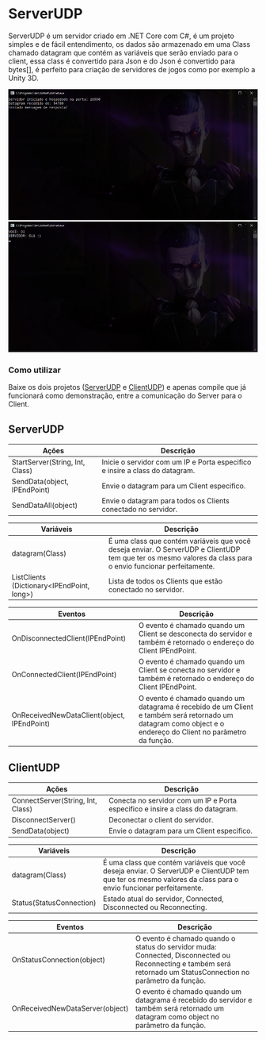 # ServerUDP
ServerUDP é um servidor criado em .NET Core com C#, é um projeto simples e de fácil entendimento, os dados são armazenado em uma Class chamado datagram que contém as variáveis que serão enviado para o client, essa class é convertido para Json e do Json é convertido para bytes[], é perfeito para criação de servidores de jogos como por exemplo a Unity 3D.

 ![Preview](screenshots/ServerUDP.jpg)
 ![Preview](screenshots/ClientUDP.jpg)

### Como utilizar
Baixe os dois projetos ([ServerUDP](https://github.com/treviasxk/ServerUDP) e [ClientUDP](https://github.com/treviasxk/ClientUDP)) e apenas compile que já funcionará como demonstração, entre a comunicação do Server para o Client.

## ServerUDP

| Ações | Descrição |
|-----------|---------------|
| StartServer(String, Int, Class) | Inicie o servidor com um IP e Porta especifico e insire a class do datagram.|
| SendData(object, IPEndPoint) | Envie o datagram para um Client especifico. |
| SendDataAll(object) | Envie o datagram para todos os Clients conectado no servidor.|

| Variáveis | Descrição|
|------|-----|
| datagram(Class) | É uma class que contém variáveis que você deseja enviar. O ServerUDP e ClientUDP tem que ter os mesmo valores da class para o envio funcionar perfeitamente.|
| ListClients (Dictionary<IPEndPoint, long>) | Lista de todos os Clients que estão conectado no servidor.|

| Eventos | Descrição|
|------|-----|
| OnDisconnectedClient(IPEndPoint) | O evento é chamado quando um Client se desconecta do servidor e também é retornado o endereço do Client IPEndPoint.|
| OnConnectedClient(IPEndPoint) | O evento é chamado quando um Client se conecta no servidor e também é retornado o endereço do Client IPEndPoint.|
| OnReceivedNewDataClient(object, IPEndPoint) | O evento é chamado quando um datagrama é recebido de um Client e também será retornado um datagram como object e o endereço do Client no parâmetro da função.|

## ClientUDP

| Ações | Descrição |
|-----------|---------------|
| ConnectServer(String, Int, Class) | Conecta no servidor com um IP e Porta especifico e insire a class do datagram.|
| DisconnectServer() | Deconectar o client do servidor.|
| SendData(object) | Envie o datagram para um Client especifico.|

| Variáveis | Descrição|
|------|-----|
| datagram(Class) | É uma class que contém variáveis que você deseja enviar. O ServerUDP e ClientUDP tem que ter os mesmo valores da class para o envio funcionar perfeitamente.|
| Status(StatusConnection) | Estado atual do servidor, Connected, Disconnected ou Reconnecting.|

| Eventos | Descrição|
|------|-----|
| OnStatusConnection(object) | O evento é chamado quando o status do servidor muda: Connected, Disconnected ou Reconnecting e também será retornado um StatusConnection no parâmetro da função.|
| OnReceivedNewDataServer(object) | O evento é chamado quando um datagrama é recebido do servidor e também será retornado um datagram como object no parâmetro da função.|